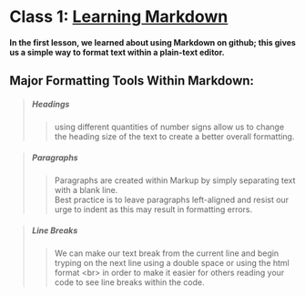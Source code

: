 # Class 1: [Learning Markdown](https://www.markdownguide.org/basic-syntax/)

#### In the first lesson, we learned about using Markdown on github; this gives us a simple way to format text within a plain-text editor.

## Major Formatting Tools Within Markdown:

> ##### **Headings**
>> using different quantities of number signs allow us to change the heading size of the text to create a better overall formatting.


> ##### **Paragraphs**
>> Paragraphs are created within Markup by simply separating text with a blank line. <br> Best practice is to leave paragraphs left-aligned and resist our urge to indent as this may result in formatting errors. 


> ##### **Line Breaks**
>> We can make our text break from the current line and begin tryping on the next line using a double space or using the html format \<br> in order to make it easier for others reading your code to see line breaks within the code. 




